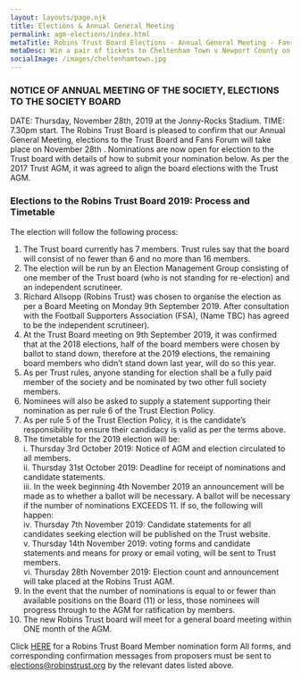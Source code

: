 ```yaml
---
layout: layouts/page.njk
title: Elections & Annual General Meeting
permalink: agm-elections/index.html
metaTitle: Robins Trust Board Elections - Annual General Meeting - Fans Forum - 28 October 2019
metaDesc: Win a pair of tickets to Cheltenham Town v Newport County on Saturday 12th October courtesy of Carabao Energy Drink
socialImage: /images/cheltenhamtown.jpg
---
```


### NOTICE OF ANNUAL MEETING OF THE SOCIETY, ELECTIONS TO THE SOCIETY BOARD

DATE: Thursday, November 28th, 2019 at the Jonny-Rocks Stadium. TIME: 7.30pm start.
The Robins Trust Board is pleased to confirm that our Annual General Meeting, elections to the Trust
Board and Fans Forum will take place on November 28th .
Nominations are now open for election to the Trust board with details of how to submit
your nomination below.
As per the 2017 Trust AGM, it was agreed to align the board elections with the Trust AGM.

### Elections to the Robins Trust Board 2019: Process and Timetable

The election will follow the following process:

1. The Trust board currently has 7 members. Trust rules say that the board will consist of no fewer than 6 and no more than 16 members.
2. The election will be run by an Election Management Group consisting of one member of the Trust board (who is not standing for re-election) and an independent scrutineer.
3. Richard Allsopp (Robins Trust) was chosen to organise the election as per a Board Meeting on Monday 9th September 2019. After consultation with the Football Supporters Association (FSA), (Name TBC) has agreed to be the independent scrutineer).
4. At the Trust Board meeting on 9th September 2019, it was confirmed that at the 2018 elections, half of the board members were chosen by ballot to stand down, therefore at the 2019 elections, the remaining board members who didn’t stand down last year, will do so this year.
5. As per Trust rules, anyone standing for election shall be a fully paid member of the society and be nominated by two other full society members.
6. Nominees will also be asked to supply a statement supporting their nomination as per rule 6 of the Trust Election Policy.
7. As per rule 5 of the Trust Election Policy, it is the candidate’s responsibility to ensure their candidacy is valid as per the terms above.
8. The timetable for the 2019 election will be:<br>
   i. Thursday 3rd October 2019: Notice of AGM and election circulated to all members.<br>
   ii. Thursday 31st October 2019: Deadline for receipt of nominations and candidate statements.<br>
   iii. In the week beginning 4th November 2019 an announcement will be made as to whether a ballot will be necessary. A ballot will be necessary if the number of nominations EXCEEDS 11. If so, the following will happen:<br>
   iv. Thursday 7th November 2019: Candidate statements for all candidates seeking election will be published on the Trust website.<br>
   v. Thursday 14th November 2019: voting forms and candidate statements and means for proxy or email voting, will be sent to Trust members.<br>
   vi. Thursday 28th November 2019: Election count and announcement will take placed at the Robins Trust AGM.
9. In the event that the number of nominations is equal to or fewer than available positions on the Board (11) or less, those nominees will progress through to the AGM for ratification by members.
10. The new Robins Trust board will meet for a general board meeting within ONE month of the AGM.

Click [HERE](/images/trust-elections-2019-board-nomination-form.docx) for a Robins Trust Board Member nomination form
All forms, and corresponding confirmation messages from proposers must be sent to [elections@robinstrust.org](mailto:elections@robinstrust.org) by the relevant dates listed above.
